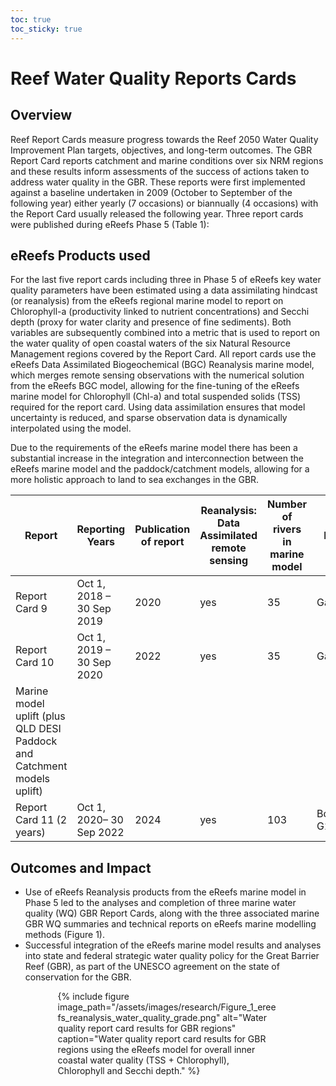 ```yaml
---
toc: true
toc_sticky: true
---
```


# Reef Water Quality Reports Cards 

## Overview
Reef Report Cards measure progress towards the Reef 2050 Water Quality Improvement Plan targets, objectives, and long-term outcomes. The GBR Report Card reports catchment and marine conditions over six NRM regions and these results inform assessments of the success of actions taken to address water quality in the GBR. These reports were first implemented against a baseline undertaken in 2009 (October to September of the following year) either yearly (7 occasions) or biannually (4 occasions) with the Report Card usually released the following year. Three report cards were published during eReefs Phase 5 (Table 1):

## eReefs Products used
For the last five report cards including three in Phase 5 of eReefs key water quality parameters have been estimated using a data assimilating hindcast (or reanalysis) from the eReefs regional marine model to report on Chlorophyll-a (productivity linked to nutrient concentrations) and Secchi depth (proxy for water clarity and presence of fine sediments).  Both variables are subsequently combined into a metric that is used to report on the water quality of open coastal waters of the six Natural Resource Management regions covered by the Report Card. All report cards use the eReefs Data Assimilated Biogeochemical (BGC) Reanalysis marine model, which merges remote sensing observations with the numerical solution from the eReefs BGC model, allowing for the fine-tuning of the eReefs marine model for Chlorophyll (Chl-a) and total suspended solids (TSS) required for the report card. Using data assimilation ensures that model uncertainty is reduced, and sparse observation data is dynamically interpolated using the model.

Due to the requirements of the eReefs marine model there has been a substantial increase in the integration and interconnection between the eReefs marine model and the paddock/catchment models, allowing for a more holistic approach to land to sea exchanges in the GBR.

| Report | Reporting Years | Publication of report | Reanalysis: Data Assimilated remote sensing | Number of rivers in marine model | Flow | Nutrients and sediments
| ----------- | ----------- | ----------- | ----------- | ----------- | ----------- | ----------- |
| Report Card 9 | Oct 1, 2018 – 30 Sep 2019 | 2020 | yes | 35 | Gauged | QLD DESI SOURCE |
| Report Card 10 | Oct 1, 2019 – 30 Sep 2020 | 2022 | yes | 35 | Gauged | QLD DESI SOURCE |
| Marine model uplift (plus QLD DESI Paddock and Catchment models uplift) |
| Report Card 11 (2 years) | Oct 1, 2020– 30 Sep 2022 | 2024 | yes | 103 | BoM G2G | QLD DESI SOURCE |

## Outcomes and Impact
- Use of eReefs Reanalysis products from the eReefs marine model in Phase 5 led to the analyses and completion of three marine water quality (WQ) GBR Report Cards, along with the three associated marine GBR WQ summaries and technical reports on eReefs marine modelling methods (Figure 1).
- Successful integration of the eReefs marine model results and analyses into state and federal strategic water quality policy for the Great Barrier Reef (GBR), as part of the UNESCO agreement on the state of conservation for the GBR.

<div style="max-width: 70%; margin: auto;">
{% include figure image_path="/assets/images/research/Figure_1_ereefs_reanalysis_water_quality_grade.png" alt="Water quality report card results for GBR regions" caption="Water quality report card results for GBR regions using the eReefs model for overall inner coastal water quality (TSS + Chlorophyll), Chlorophyll and Secchi depth." %}
</div>
